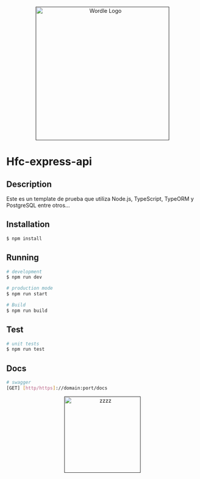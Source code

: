 <p align="center">
  <a href="" target="blank"><img src="https://miro.medium.com/v2/resize:fit:900/0*foMyEI_p9itich5y.png" width="350" alt="Wordle Logo" /></a>
</p>

# Hfc-express-api

## Description

Este es un template de prueba que utiliza Node.js, TypeScript, TypeORM y PostgreSQL entre otros...

## Installation

```bash
$ npm install
```

## Running

```bash
# development
$ npm run dev

# production mode
$ npm run start

# Build
$ npm run build
```

## Test

```bash
# unit tests
$ npm run test
```

## Docs

```bash
# swagger
[GET] [http/https]://domain:port/docs
```

<p align="center">
  <a href="" target="blank"><img src="https://www.artistapirata.com/wp-content/uploads/2018/12/programas-full-linux-descargar-programas-linux-300x181.jpg" width="200" alt="zzzz" /></a>
</p>
